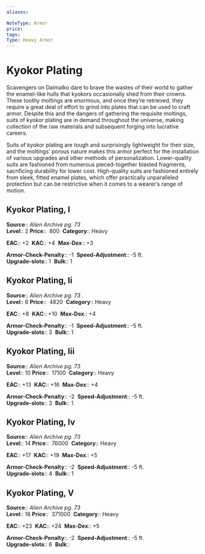 ```yaml
---
aliases: 

NoteType: Armor
price: 
tags: 
Type: Heavy Armor
---
```


# Kyokor Plating

Scavengers on Daimalko dare to brave the wastes of their world to gather the enamel-like hulls that kyokors occasionally shed from their crowns. These toothy moltings are enormous, and once they’re retrieved, they require a great deal of effort to grind into plates that can be used to craft armor. Despite this and the dangers of gathering the requisite moltings, suits of kyokor plating are in demand throughout the universe, making collection of the raw materials and subsequent forging into lucrative careers.  
  
Suits of kyokor plating are tough and surprisingly lightweight for their size, and the moltings’ porous nature makes this armor perfect for the installation of various upgrades and other methods of personalization. Lower-quality suits are fashioned from numerous pieced-together blasted fragments, sacrificing durability for lower cost. High-quality suits are fashioned entirely from sleek, fitted enamel plates, which offer practically unparalleled protection but can be restrictive when it comes to a wearer’s range of motion.  

## Kyokor Plating, I

**Source**:: _Alien Archive pg. 73_  
**Level**:: 2
**Price**::  800 
**Category**:: Heavy  

**EAC**:: +2 
**KAC**:: +4 
**Max-Dex**:: +3  

**Armor-Check-Penalty**:: -1 
**Speed-Adjustment**:: -5 ft.  
**Upgrade-slots**:: 1 
**Bulk**:: 1

## Kyokor Plating, Ii

**Source**:: _Alien Archive pg. 73_  
**Level**:: 6
**Price**::  4820 
**Category**:: Heavy  

**EAC**:: +8 
**KAC**:: +10 
**Max-Dex**:: +4  

**Armor-Check-Penalty**:: -1 
**Speed-Adjustment**:: -5 ft.  
**Upgrade-slots**:: 3 
**Bulk**:: 1

## Kyokor Plating, Iii

**Source**:: _Alien Archive pg. 73_  
**Level**:: 10
**Price**::  17100 
**Category**:: Heavy  

**EAC**:: +13 
**KAC**:: +16 
**Max-Dex**:: +4  

**Armor-Check-Penalty**:: -2 
**Speed-Adjustment**:: -5 ft.  
**Upgrade-slots**:: 3 
**Bulk**:: 1

## Kyokor Plating, Iv

**Source**:: _Alien Archive pg. 73_  
**Level**:: 14
**Price**::  76000 
**Category**:: Heavy  

**EAC**:: +17 
**KAC**:: +19 
**Max-Dex**:: +5  

**Armor-Check-Penalty**:: -2 
**Speed-Adjustment**:: -5 ft.  
**Upgrade-slots**:: 4 
**Bulk**:: 1

## Kyokor Plating, V

**Source**:: _Alien Archive pg. 73_  
**Level**:: 18
**Price**::  371000 
**Category**:: Heavy  

**EAC**:: +23 
**KAC**:: +24 
**Max-Dex**:: +5  

**Armor-Check-Penalty**:: -2 
**Speed-Adjustment**:: -5 ft.  
**Upgrade-slots**:: 6 
**Bulk**::
